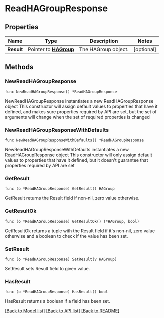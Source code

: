 # ReadHAGroupResponse

## Properties

Name | Type | Description | Notes
------------ | ------------- | ------------- | -------------
**Result** | Pointer to [**HAGroup**](HAGroup.md) | The HAGroup object. | [optional] 

## Methods

### NewReadHAGroupResponse

`func NewReadHAGroupResponse() *ReadHAGroupResponse`

NewReadHAGroupResponse instantiates a new ReadHAGroupResponse object
This constructor will assign default values to properties that have it defined,
and makes sure properties required by API are set, but the set of arguments
will change when the set of required properties is changed

### NewReadHAGroupResponseWithDefaults

`func NewReadHAGroupResponseWithDefaults() *ReadHAGroupResponse`

NewReadHAGroupResponseWithDefaults instantiates a new ReadHAGroupResponse object
This constructor will only assign default values to properties that have it defined,
but it doesn't guarantee that properties required by API are set

### GetResult

`func (o *ReadHAGroupResponse) GetResult() HAGroup`

GetResult returns the Result field if non-nil, zero value otherwise.

### GetResultOk

`func (o *ReadHAGroupResponse) GetResultOk() (*HAGroup, bool)`

GetResultOk returns a tuple with the Result field if it's non-nil, zero value otherwise
and a boolean to check if the value has been set.

### SetResult

`func (o *ReadHAGroupResponse) SetResult(v HAGroup)`

SetResult sets Result field to given value.

### HasResult

`func (o *ReadHAGroupResponse) HasResult() bool`

HasResult returns a boolean if a field has been set.


[[Back to Model list]](../README.md#documentation-for-models) [[Back to API list]](../README.md#documentation-for-api-endpoints) [[Back to README]](../README.md)


